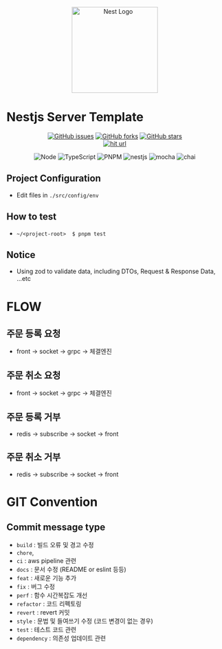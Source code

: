 <!--suppress ALL -->
<p align="center">
  <a href="http://nestjs.com/" target="blank"><img src="https://nestjs.com/img/logo-small.svg" width="200" alt="Nest Logo" /></a>
</p>

[circleci-image]: https://img.shields.io/circleci/build/github/nestjs/nest/master?token=abc123def456

[circleci-url]: https://circleci.com/gh/nestjs/nest

# Nestjs Server Template

<p align="center">
    <a href="https://github.com/SeogyuGim/nestjs-server-template/issues"><img alt="GitHub issues" src="https://img.shields.io/github/issues/SeogyuGim/nestjs-server-template?style=for-the-badge"></a>
    <a href="https://github.com/SeogyuGim/nestjs-server-template/network"><img alt="GitHub forks" src="https://img.shields.io/github/forks/SeogyuGim/nestjs-server-template?style=for-the-badge"></a>
    <a href="https://github.com/SeogyuGim/nestjs-server-template/stargazers"><img alt="GitHub stars" src="https://img.shields.io/github/stars/SeogyuGim/nestjs-server-template?style=for-the-badge"></a><br/>
    <a href="https://hits.seeyoufarm.com"><img src="https://hits.seeyoufarm.com/api/count/incr/badge.svg?url=https%3A%2F%2Fgithub.com%2Fmetaverse2-dev%2Fcoin-market-engine&count_bg=%2379C83D&title_bg=%23555555&icon=&icon_color=%23E7E7E7&title=hits&edge_flat=false" alt='hit url'/></a>
</p>

<p align='center'>
    <img src="https://img.shields.io/badge/Node-v18.13.0-2C8EBB?style=for-the-badge&logo=node.js&logoColor=green" alt='Node'/>
    <img src="https://img.shields.io/badge/Typescript-v4.9.4-2C8EBB?style=for-the-badge&logoColor=blue&logo=typescript" alt='TypeScript'/>
    <img src="https://img.shields.io/badge/pnpm-v7.26.1-2C8EBB?style=for-the-badge&logo=pnpm&logoColor=blue" alt='PNPM'/>
    <img src="https://img.shields.io/badge/nestjs-v9.1.6-2C8EBB?style=for-the-badge&logoColor=red&logo=nestjs" alt='nestjs'/>
    <img src="https://img.shields.io/badge/mocha-v10.2.0-2C8EBB?style=for-the-badge&logoColor=red&logo=mocha" alt='mocha'/>
    <img src="https://img.shields.io/badge/chai-v4.3.7-2C8EBB?style=for-the-badge&logoColor=red&logo=chai" alt='chai'/>
    <br />
</p>

## Project Configuration

- Edit files in `./src/config/env`

## How to test

- `~/<project-root>  $ pnpm test`

## Notice

- Using zod to validate data, including DTOs, Request & Response Data, ...etc

# FLOW

## 주문 등록 요청

- front -> socket -> grpc -> 체결엔진

## 주문 취소 요청

- front -> socket -> grpc -> 체결엔진

## 주문 등록 거부

- redis -> subscribe -> socket -> front

## 주문 취소 거부

- redis -> subscribe -> socket -> front

# GIT Convention

## Commit message type

- `build` : 빌드 오류 및 경고 수정
- `chore`,
- `ci` : aws pipeline 관련
- `docs` : 문서 수정 (README or eslint 등등)
- `feat` : 새로운 기능 추가
- `fix` : 버그 수정
- `perf` : 함수 시간복잡도 개선
- `refactor` : 코드 리펙토링
- `revert` : revert 커밋
- `style` : 문법 및 들여쓰기 수정 (코드 변경이 없는 경우)
- `test` : 테스트 코드 관련
- `dependency` : 의존성 업데이트 관련


